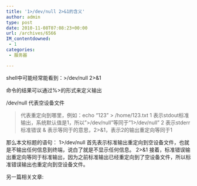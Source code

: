 ```yaml
---
title: '1>/dev/null 2>&1的含义'
author: admin
type: post
date: 2010-11-08T07:08:23+00:00
url: /archives/6566
IM_contentdowned:
 - 1
categories:
 - 服务器

---
```

shell中可能经常能看到：>/dev/null 2>&1

命令的结果可以通过%>的形式来定义输出

/dev/null 代表空设备文件
> 代表重定向到哪里，例如：echo “123” > /home/123.txt
1 表示stdout标准输出，系统默认值是1，所以”>/dev/null”等同于”1>/dev/null”
2 表示stderr标准错误
& 表示等同于的意思，2>&1，表示2的输出重定向等同于1

那么本文标题的语句：
1>/dev/null 首先表示标准输出重定向到空设备文件，也就是不输出任何信息到终端，说白了就是不显示任何信息。
2>&1 接着，标准错误输出重定向等同于标准输出，因为之前标准输出已经重定向到了空设备文件，所以标准错误输出也重定向到空设备文件。

另一篇相关文章: